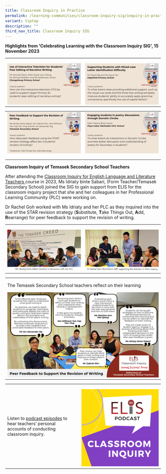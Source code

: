 ```yaml
---
title: Classroom Inquiry in Practice
permalink: /learning-communities/classroom-inquiry-sig/inquiry-in-practice/
variant: tiptap
description: ""
third_nav_title: Classroom Inquiry SIG
---
```

<p></p>
<p><strong>Highlights from 'Celebrating Learning with the Classroom Inquiry SIG', 15 November 2023</strong>
</p>
<table>
<tbody>
<tr>
<td rowspan="1" colspan="1">
<p></p>
<div class="isomer-image-wrapper">
<img style="width: 100%" height="auto" width="100%" alt="Chongzheng Pri Sch" src="/images/SIG/1a.png">
</div>
</td>
<td rowspan="1" colspan="1">
<p></p>
<div class="isomer-image-wrapper">
<img style="width: 100%" height="auto" width="100%" alt="Edgefield Pri Sch" src="/images/SIG/2a.png">
</div>
</td>
</tr>
</tbody>
</table>
<table>
<tbody>
<tr>
<td rowspan="1" colspan="1">
<div class="isomer-image-wrapper">
<img style="width: 100%" height="auto" width="100%" alt="Temasek Secondary School" src="/images/SIG/Celebrating_Learning_2023.png">
</div>
<p></p>
</td>
<td rowspan="1" colspan="1">
<div class="isomer-image-wrapper">
<img style="width: 100%" height="auto" width="100%" alt="Paya Lebar MGS" src="/images/SIG/4a.png">
</div>
<p></p>
</td>
</tr>
</tbody>
</table>
<p><strong>Classroom Inquiry of Temasek Secondary School Teachers</strong>
</p>
<p>After attending the <a href="https://elis.moe.edu.sg/elis/professional-learning/professional-learning-opportunities/courses-on-classroom-inquiry/" rel="noopener noreferrer nofollow" target="_blank">Classroom Inquiry for English Language and Literature Teachers </a>course
in 2023, Ms Idriaty binte Sabari, (Form Teacher/Temasek Secondary School)
joined the SIG to gain support from ELIS for the classroom inquiry project
that she and her colleagues in her Professional Learning Community (PLC)
were working on.</p>
<p>Dr Rachel Goh worked with Ms Idriaty and her PLC as they inquired into
the use of the STAR revision strategy (<strong>S</strong>ubstitute, <strong>T</strong>ake
Things Out, <strong>A</strong>dd, <strong>R</strong>earrange) for peer feedback
to support the revision of writing.</p>
<table>
<tbody>
<tr>
<td rowspan="1" colspan="1">
<p></p>
<div class="isomer-image-wrapper">
<img style="width: 100%" height="auto" width="100%" alt="Temasek Sec" src="/images/SIG/TSS.png">
</div>
</td>
<td rowspan="1" colspan="1">
<p></p>
<div class="isomer-image-wrapper">
<img style="width: 100%" height="auto" width="100%" alt="Temasek Secondary School" src="/images/SIG/TSS_with_Rachel.png">
</div>
</td>
</tr>
</tbody>
</table>
<table>
<tbody>
<tr>
<td rowspan="1" colspan="1">
<p>The Temasek Secondary School teachers reflect on their learning</p>
<div class="isomer-image-wrapper">
<img style="width: 100%" height="auto" width="100%" alt="Temasek Sec" src="/images/SIG/Temasek_Sec_Reflections.png">
</div>
</td>
</tr>
</tbody>
</table>
<p></p>
<table>
<tbody>
<tr>
<td rowspan="1" colspan="1">
<p>Listen to <a href="https://elis.moe.edu.sg/elis/resources/listen/classroom-inquiry-podcasts/" rel="noopener noreferrer nofollow" target="_blank"><u>podcast episodes</u></a> to
hear teachers’ personal accounts of conducting classroom inquiry.</p>
</td>
<td rowspan="1" colspan="1">
<p></p>
</td>
<td rowspan="1" colspan="1">
<p></p>
<div class="isomer-image-wrapper">
<img style="width: 100%" height="auto" width="100%" alt="Classroom Inquiry Podcast" src="/images/11.png">
</div>
</td>
</tr>
</tbody>
</table>
<p></p>